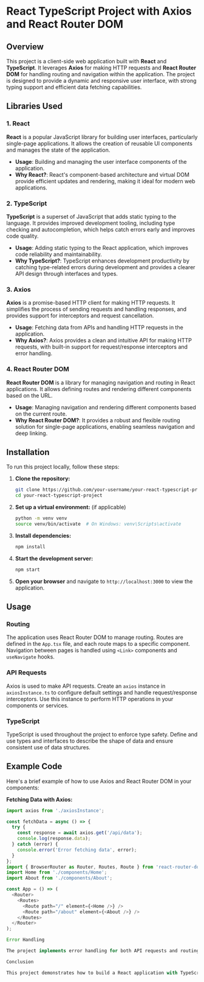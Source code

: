 # React TypeScript Project with Axios and React Router DOM

## Overview

This project is a client-side web application built with **React** and **TypeScript**. It leverages **Axios** for making HTTP requests and **React Router DOM** for handling routing and navigation within the application. The project is designed to provide a dynamic and responsive user interface, with strong typing support and efficient data fetching capabilities.

## Libraries Used

### 1. React
**React** is a popular JavaScript library for building user interfaces, particularly single-page applications. It allows the creation of reusable UI components and manages the state of the application.

- **Usage**: Building and managing the user interface components of the application.
- **Why React?**: React's component-based architecture and virtual DOM provide efficient updates and rendering, making it ideal for modern web applications.

### 2. TypeScript
**TypeScript** is a superset of JavaScript that adds static typing to the language. It provides improved development tooling, including type checking and autocompletion, which helps catch errors early and improves code quality.

- **Usage**: Adding static typing to the React application, which improves code reliability and maintainability.
- **Why TypeScript?**: TypeScript enhances development productivity by catching type-related errors during development and provides a clearer API design through interfaces and types.

### 3. Axios
**Axios** is a promise-based HTTP client for making HTTP requests. It simplifies the process of sending requests and handling responses, and provides support for interceptors and request cancellation.

- **Usage**: Fetching data from APIs and handling HTTP requests in the application.
- **Why Axios?**: Axios provides a clean and intuitive API for making HTTP requests, with built-in support for request/response interceptors and error handling.

### 4. React Router DOM
**React Router DOM** is a library for managing navigation and routing in React applications. It allows defining routes and rendering different components based on the URL.

- **Usage**: Managing navigation and rendering different components based on the current route.
- **Why React Router DOM?**: It provides a robust and flexible routing solution for single-page applications, enabling seamless navigation and deep linking.

## Installation

To run this project locally, follow these steps:

1. **Clone the repository:**

    ```bash
    git clone https://github.com/your-username/your-react-typescript-project.git
    cd your-react-typescript-project
    ```

2. **Set up a virtual environment:** (if applicable)

    ```bash
    python -m venv venv
    source venv/bin/activate  # On Windows: venv\Scripts\activate
    ```

3. **Install dependencies:**

    ```bash
    npm install
    ```

4. **Start the development server:**

    ```bash
    npm start
    ```

5. **Open your browser** and navigate to `http://localhost:3000` to view the application.

## Usage

### Routing
The application uses React Router DOM to manage routing. Routes are defined in the `App.tsx` file, and each route maps to a specific component. Navigation between pages is handled using `<Link>` components and `useNavigate` hooks.

### API Requests
Axios is used to make API requests. Create an `axios` instance in `axiosInstance.ts` to configure default settings and handle request/response interceptors. Use this instance to perform HTTP operations in your components or services.

### TypeScript
TypeScript is used throughout the project to enforce type safety. Define and use types and interfaces to describe the shape of data and ensure consistent use of data structures.

## Example Code

Here's a brief example of how to use Axios and React Router DOM in your components:

**Fetching Data with Axios:**

```typescript
import axios from './axiosInstance';

const fetchData = async () => {
  try {
    const response = await axios.get('/api/data');
    console.log(response.data);
  } catch (error) {
    console.error('Error fetching data', error);
  }
};
import { BrowserRouter as Router, Routes, Route } from 'react-router-dom';
import Home from './components/Home';
import About from './components/About';

const App = () => (
  <Router>
    <Routes>
      <Route path="/" element={<Home />} />
      <Route path="/about" element={<About />} />
    </Routes>
  </Router>
);

Error Handling

The project implements error handling for both API requests and routing. Axios interceptors are used to handle errors globally and provide feedback to the user. React Router DOM is used to display custom error pages for non-existent routes.

Conclusion

This project demonstrates how to build a React application with TypeScript, Axios, and React Router DOM. It showcases how to manage routing, handle HTTP requests, and leverage TypeScript for improved development efficiency and code quality. The use of these libraries and tools ensures a robust and scalable client-side applicatio
